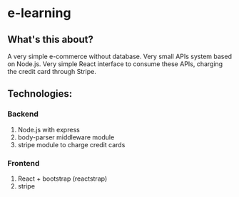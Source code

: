 # e-learning

## What's this about?
A very simple e-commerce without database.
Very small APIs system based on Node.js.
Very simple React interface to consume these APIs, charging the credit card through Stripe.

## Technologies:

### Backend
1. Node.js with express
2. body-parser middleware module
3. stripe module to charge credit cards

### Frontend
1. React + bootstrap (reactstrap)
2. stripe
